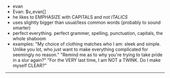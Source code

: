 - evan
- Evan: $v_evan[]
- he likes to EMPHASIZE with CAPITALS and not *ITALICS*
- uses slightly bigger than usual/less common words (probably to sound smarter)
- perfect everything. perfect grammer, spelling, punctuation, capitals, the whole shaboom
- examples:
	"My choice of clothing matches who I am: sleek and simple. Unlike you lot, who just want to make everything complicated for seemingly no reason."
    "Remind me as to why you're trying to take pride in a slur again?"
    "For the VERY last time, I am NOT a TWINK. Do I make myself CLEAR?"
    
---

	